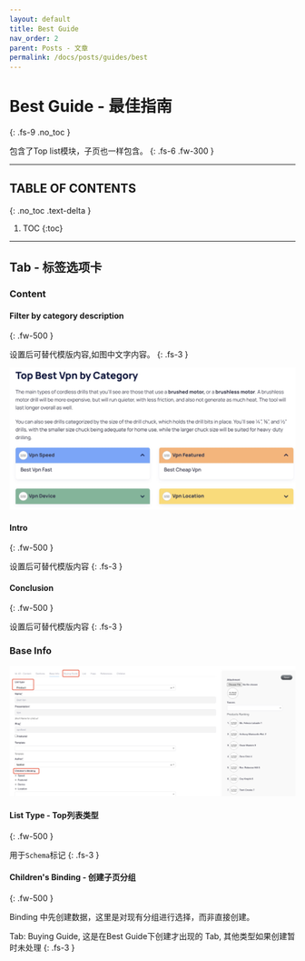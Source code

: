 ```yaml
---
layout: default
title: Best Guide
nav_order: 2
parent: Posts - 文章
permalink: /docs/posts/guides/best
---
```


# Best Guide - 最佳指南
{: .fs-9 .no_toc }

包含了Top list模块，子页也一样包含。
{: .fs-6 .fw-300 }

---

## TABLE OF CONTENTS
{: .no_toc .text-delta }

1. TOC
{:toc}

---


## Tab - 标签选项卡

### Content

#### Filter by category description
{: .fw-500 }

设置后可替代模版内容,如图中文字内容。
{: .fs-3 }

![Filter by categories](/assets/images/posts/index/filter_by_categories.jpg)

#### Intro
{: .fw-500 }

设置后可替代模版内容
{: .fs-3 }

#### Conclusion
{: .fw-500 }

设置后可替代模版内容
{: .fs-3 }

### Base Info

![Base Info](/assets/images/posts/index/base_info.jpg)

#### List Type - Top列表类型
{: .fw-500 }

用于`Schema`标记
{: .fs-3 }

#### Children's Binding - 创建子页分组
{: .fw-500 }

Binding 中先创建数据，这里是对现有分组进行选择，而非直接创建。

Tab: Buying Guide, 这是在Best Guide下创建才出现的 Tab, 其他类型如果创建暂时未处理
{: .fs-3 }


